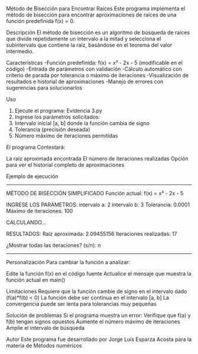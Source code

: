 Método de Bisección para Encontrar Raíces
Este programa implementa el método de bisección para encontrar aproximaciones de raíces de una función predefinida f(x) = 0.

Descripción
El método de bisección es un algoritmo de búsqueda de raíces que divide repetidamente un intervalo a la mitad y selecciona el subintervalo que contiene la raíz, basándose en el teorema del valor intermedio.

Características
-Función predefinida: f(x) = x³ - 2x - 5 (modificable en el código)
-Entrada de parámetros con validación
-Cálculo automático con criterio de parada por tolerancia o máximo de iteraciones
-Visualización de resultados e historial de aproximaciones
-Manejo de errores con sugerencias para solucionarlos


Uso
1. Ejecute el programa: Evidencia 3.py
2. Ingrese los parámetros solicitados:
3. Intervalo inicial [a, b] donde la función cambia de signo
4. Tolerancia (precisión deseada)
5. Número máximo de iteraciones permitidas

El programa Contestará:

La raíz aproximada encontrada
El número de iteraciones realizadas
Opción para ver el historial completo de aproximaciones

Ejemplo de ejecución
_____________________________________

MÉTODO DE BISECCIÓN SIMPLIFICADO
Función actual: f(x) = x³ - 2x - 5


INGRESE LOS PARÁMETROS:
intervalo a: 2
intervalo b: 3
Tolerancia: 0.0001
Máximo de iteraciones: 100

CALCULANDO...

RESULTADOS:
Raíz aproximada: 2.09455156
Iteraciones realizadas: 17

¿Mostrar todas las iteraciones? (s/n): n
_______________________________________________
Personalización
Para cambiar la función a analizar:

Edite la función f(x) en el código fuente
Actualice el mensaje que muestra la función actual en main()

Limitaciones
Requiere que la función cambie de signo en el intervalo dado (f(a)*f(b) < 0)
La función debe ser continua en el intervalo [a, b]
La convergencia puede ser lenta para tolerancias muy pequeñas

Solución de problemas
Si el programa muestra un error:
Verifique que f(a) y f(b) tengan signos opuestos
Aumente el número máximo de iteraciones
Amplíe el intervalo de búsqueda

Autor
Este programa fue desarrollado por Jorge Luis Esparza Acosta para la materia de Métodos numéricos
